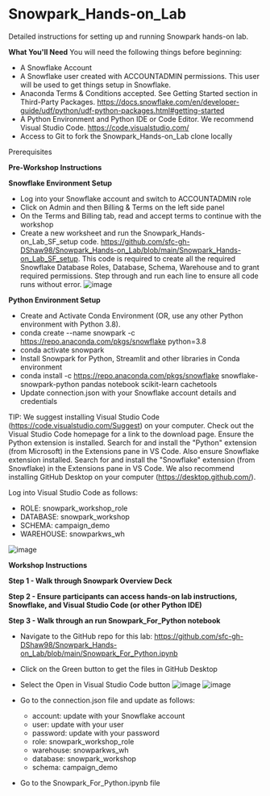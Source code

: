 # Snowpark_Hands-on_Lab
Detailed instructions for setting up and running Snowpark hands-on lab.

****What You'll Need****
You will need the following things before beginning:

- A Snowflake Account
- A Snowflake user created with ACCOUNTADMIN permissions. This user will be used to get things setup in Snowflake.
- Anaconda Terms & Conditions accepted. See Getting Started section in Third-Party Packages. https://docs.snowflake.com/en/developer-guide/udf/python/udf-python-packages.html#getting-started
- A Python Environment and Python IDE or Code Editor. We recommend Visual Studio Code. https://code.visualstudio.com/
- Access to Git to fork the Snowpark_Hands-on_Lab clone locally

Prerequisites




**Pre-Workshop Instructions**

**Snowflake Environment Setup**

- Log into your Snowflake account and switch to ACCOUNTADMIN role
- Click on Admin and then Billing & Terms on the left side panel
- On the Terms and Billing tab, read and accept terms to continue with the workshop
- Create a new worksheet and run the Snowpark_Hands-on_Lab_SF_setup code. https://github.com/sfc-gh-DShaw98/Snowpark_Hands-on_Lab/blob/main/Snowpark_Hands-on_Lab_SF_setup. This code is required to create all the required Snowflake Database Roles, Database, Schema, Warehouse and to grant required permissions. Step through and run each line to ensure all code runs without error.
![image](https://user-images.githubusercontent.com/120119246/226479301-26ed74a1-6d12-4e82-afef-081622a0fc50.png)


**Python Environment Setup**

- Create and Activate Conda Environment (OR, use any other Python environment with Python 3.8). 
- conda create --name snowpark -c https://repo.anaconda.com/pkgs/snowflake python=3.8
- conda activate snowpark
- Install Snowpark for Python, Streamlit and other libraries in Conda environment
- conda install -c https://repo.anaconda.com/pkgs/snowflake snowflake-snowpark-python pandas notebook scikit-learn cachetools
- Update connection.json with your Snowflake account details and credentials

TIP: We suggest installing Visual Studio Code (https://code.visualstudio.com/Suggest) on your computer. Check out the Visual Studio Code homepage for a link to the download page. Ensure the Python extension is installed. Search for and install the "Python" extension (from Microsoft) in the Extensions pane in VS Code. Also ensure Snowflake extension installed. Search for and install the "Snowflake" extension (from Snowflake) in the Extensions pane in VS Code. We also recommend installing GitHub Desktop on your computer (https://desktop.github.com/). 

Log into Visual Studio Code as follows:
 - ROLE: snowpark_workshop_role
 - DATABASE: snowpark_workshop
 - SCHEMA: campaign_demo
 - WAREHOUSE: snowparkws_wh
 
 ![image](https://user-images.githubusercontent.com/120119246/226482767-21dccaba-158e-4523-add8-42a9092a2eab.png)




**Workshop Instructions**

**Step 1 - Walk through Snowpark Overview Deck**

**Step 2 - Ensure participants can access hands-on lab instructions, Snowflake, and Visual Studio Code (or other Python IDE)** 

**Step 3 - Walk through an run Snowpark_For_Python notebook**
- Navigate to the GitHub repo for this lab: https://github.com/sfc-gh-DShaw98/Snowpark_Hands-on_Lab/blob/main/Snowpark_For_Python.ipynb
- Click on the Green button to get the files in GitHub Desktop
- Select the Open in Visual Studio Code button
![image](https://user-images.githubusercontent.com/120119246/227010729-5e46c1d4-5ccd-47d1-936b-fa36e6e868ac.png)
![image](https://user-images.githubusercontent.com/120119246/227010286-4db464d3-03f7-460c-942a-1b8d3498a813.png)

- Go to the connection.json file and update as follows:
  - account: update with your Snowflake account
  - user: update with your user
  - password: update with your password
  - role: snowpark_workshop_role
  - warehouse: snowparkws_wh
  - database: snowpark_workshop
  - schema: campaign_demo

- Go to the Snowpark_For_Python.ipynb file


